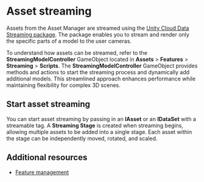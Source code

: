 # Asset streaming

Assets from the Asset Manager are streamed using the [Unity Cloud Data Streaming package](https://docs.unity3d.com/Packages/com.unity.cloud.data-streaming@1.10/manual/index.html). The package enables you to stream and render only the specific parts of a model to the user cameras. 

To understand how assets can be streamed, refer to the **StreamingModelController** GameObject located in **Assets** > **Features** > **Streaming** > **Scripts**. The **StreamingModelController** GameObject provides methods and actions to start the streaming process and dynamically add additional models. This streamlined approach enhances performance while maintaining flexibility for complex 3D scenes.

## Start asset streaming

You can start asset streaming by passing in an **IAsset** or an **IDataSet** with a streamable tag. A **Streaming Stage** is created when streaming begins, allowing multiple assets to be added into a single stage. Each asset within the stage can be independently moved, rotated, and scaled. 

## Additional resources

* [Feature management](feature-management.md)